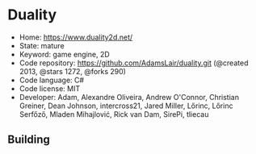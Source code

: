 # Duality

- Home: https://www.duality2d.net/
- State: mature
- Keyword: game engine, 2D
- Code repository: https://github.com/AdamsLair/duality.git (@created 2013, @stars 1272, @forks 290)
- Code language: C#
- Code license: MIT
- Developer: Adam, Alexandre Oliveira, Andrew O'Connor, Christian Greiner, Dean Johnson, intercross21, Jared Miller, Lőrinc, Lőrinc Serfőző, Mladen Mihajlović, Rick van Dam, SirePi, tliecau

## Building
